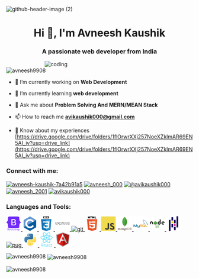 ![github-header-image (2)](https://github.com/avneesh9908/avneesh9908/assets/94961491/867cceeb-901b-4394-8d73-c45d3dd16c5a)
<h1 align="center">Hi 👋, I'm Avneesh Kaushik</h1>
<h3 align="center">A passionate web developer from India</h3>
<img align ="right" alt="coding" width="400" src="https://camo.githubusercontent.com/c1dcb74cc1c1835b1d716f5051499a2814c683c806b15f04b0eba492863703e9/68747470733a2f2f63646e2e6472696262626c652e636f6d2f75736572732f3733303730332f73637265656e73686f74732f363538313234332f6176656e746f2e676966">

<p align="left"> <img src="https://komarev.com/ghpvc/?username=avneesh9908&label=Profile%20views&color=0e75b6&style=flat" alt="avneesh9908" /> </p>

- 🔭 I’m currently working on **Web Development**

- 🌱 I’m currently learning **web development**

- 💬 Ask me about **Problem Solving And MERN/MEAN Stack**

- 📫 How to reach me **avikaushik000@gmail.com**

- 📄 Know about my experiences [https://drive.google.com/drive/folders/1flOrwrXXj257NoeXZklmAR69EN5AI_iv?usp=drive_link](https://drive.google.com/drive/folders/1flOrwrXXj257NoeXZklmAR69EN5AI_iv?usp=drive_link)

<h3 align="left">Connect with me:</h3>
<p align="left">
<a href="https://linkedin.com/in/avneesh-kaushik-7a42b91a5" target="blank"><img align="center" src="https://raw.githubusercontent.com/rahuldkjain/github-profile-readme-generator/master/src/images/icons/Social/linked-in-alt.svg" alt="avneesh-kaushik-7a42b91a5" height="30" width="40" /></a>
<a href="https://www.codechef.com/users/avneesh_000" target="blank"><img align="center" src="https://cdn.jsdelivr.net/npm/simple-icons@3.1.0/icons/codechef.svg" alt="avneesh_000" height="30" width="40" /></a>
<a href="https://www.hackerrank.com/@avikaushik000" target="blank"><img align="center" src="https://raw.githubusercontent.com/rahuldkjain/github-profile-readme-generator/master/src/images/icons/Social/hackerrank.svg" alt="@avikaushik000" height="30" width="40" /></a>
<a href="https://www.leetcode.com/avneesh_2001" target="blank"><img align="center" src="https://raw.githubusercontent.com/rahuldkjain/github-profile-readme-generator/master/src/images/icons/Social/leet-code.svg" alt="avneesh_2001" height="30" width="40" /></a>
<a href="https://auth.geeksforgeeks.org/user/avikaushik000" target="blank"><img align="center" src="https://raw.githubusercontent.com/rahuldkjain/github-profile-readme-generator/master/src/images/icons/Social/geeks-for-geeks.svg" alt="avikaushik000" height="30" width="40" /></a>
</p>

<h3 align="left">Languages and Tools:</h3>
<p align="left"> <a href="https://getbootstrap.com" target="_blank" rel="noreferrer"> <img src="https://raw.githubusercontent.com/devicons/devicon/master/icons/bootstrap/bootstrap-plain-wordmark.svg" alt="bootstrap" width="40" height="40"/> </a> <a href="https://www.cprogramming.com/" target="_blank" rel="noreferrer"> <img src="https://raw.githubusercontent.com/devicons/devicon/master/icons/c/c-original.svg" alt="c" width="40" height="40"/> </a> <a href="https://www.w3schools.com/css/" target="_blank" rel="noreferrer"> <img src="https://raw.githubusercontent.com/devicons/devicon/master/icons/css3/css3-original-wordmark.svg" alt="css3" width="40" height="40"/> </a> <a href="https://expressjs.com" target="_blank" rel="noreferrer"> <img src="https://raw.githubusercontent.com/devicons/devicon/master/icons/express/express-original-wordmark.svg" alt="express" width="40" height="40"/> </a> <a href="https://git-scm.com/" target="_blank" rel="noreferrer"> <img src="https://www.vectorlogo.zone/logos/git-scm/git-scm-icon.svg" alt="git" width="40" height="40"/> </a> <a href="https://www.w3.org/html/" target="_blank" rel="noreferrer"> <img src="https://raw.githubusercontent.com/devicons/devicon/master/icons/html5/html5-original-wordmark.svg" alt="html5" width="40" height="40"/> </a> <a href="https://developer.mozilla.org/en-US/docs/Web/JavaScript" target="_blank" rel="noreferrer"> <img src="https://raw.githubusercontent.com/devicons/devicon/master/icons/javascript/javascript-original.svg" alt="javascript" width="40" height="40"/> </a> <a href="https://www.mongodb.com/" target="_blank" rel="noreferrer"> <img src="https://raw.githubusercontent.com/devicons/devicon/master/icons/mongodb/mongodb-original-wordmark.svg" alt="mongodb" width="40" height="40"/> </a> <a href="https://www.mysql.com/" target="_blank" rel="noreferrer"> <img src="https://raw.githubusercontent.com/devicons/devicon/master/icons/mysql/mysql-original-wordmark.svg" alt="mysql" width="40" height="40"/> </a> <a href="https://nodejs.org" target="_blank" rel="noreferrer"> <img src="https://raw.githubusercontent.com/devicons/devicon/master/icons/nodejs/nodejs-original-wordmark.svg" alt="nodejs" width="40" height="40"/> </a> <a href="https://pandas.pydata.org/" target="_blank" rel="noreferrer"> <img src="https://raw.githubusercontent.com/devicons/devicon/2ae2a900d2f041da66e950e4d48052658d850630/icons/pandas/pandas-original.svg" alt="pandas" width="40" height="40"/> </a> <a href="https://pugjs.org" target="_blank" rel="noreferrer"> <img src="https://cdn.worldvectorlogo.com/logos/pug.svg" alt="pug" width="40" height="40"/> </a> <a href="https://www.python.org" target="_blank" rel="noreferrer"> <img src="https://raw.githubusercontent.com/devicons/devicon/master/icons/python/python-original.svg" alt="python" width="40" height="40"/> </a> <a href="https://reactjs.org/" target="_blank" rel="noreferrer"> <img src="https://raw.githubusercontent.com/devicons/devicon/master/icons/react/react-original-wordmark.svg" alt="react" width="40" height="40"/> </a><a href="https://angular.io/" target="_blank" rel="noreferrer">
  <img src="https://raw.githubusercontent.com/devicons/devicon/master/icons/angularjs/angularjs-original.svg" alt="angular" width="40" height="40"/>
</a> </p>

<p><img align="left" src="https://github-readme-stats.vercel.app/api/top-langs?username=avneesh9908&show_icons=true&locale=en&layout=compact" alt="avneesh9908" /></p>

<p>&nbsp;<img align="center" src="https://github-readme-stats.vercel.app/api?username=avneesh9908&show_icons=true&locale=en" alt="avneesh9908" /></p>

<p><img align="center" src="https://github-readme-streak-stats.herokuapp.com/?user=avneesh9908&" alt="avneesh9908" /></p>

